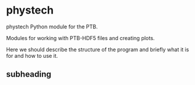 # phystech

phystech Python module for the PTB.

Modules for working with PTB-HDF5 files and creating plots.

Here we should describe the structure of the program and briefly what it is for and how to use it.

## subheading

